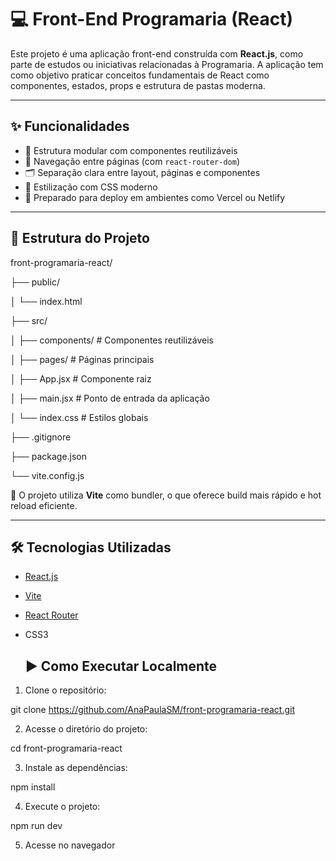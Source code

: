# 💻 Front-End Programaria (React)

Este projeto é uma aplicação front-end construída com **React.js**, como parte de estudos ou iniciativas relacionadas à Programaria. A aplicação tem como objetivo praticar conceitos fundamentais de React como componentes, estados, props e estrutura de pastas moderna.

---

## ✨ Funcionalidades

- 🧱 Estrutura modular com componentes reutilizáveis
- 📄 Navegação entre páginas (com `react-router-dom`)
- 🗂️ Separação clara entre layout, páginas e componentes
- 🎨 Estilização com CSS moderno
- 🚀 Preparado para deploy em ambientes como Vercel ou Netlify

---

## 📁 Estrutura do Projeto

front-programaria-react/

├── public/

│ └── index.html

├── src/

│ ├── components/ # Componentes reutilizáveis

│ ├── pages/ # Páginas principais

│ ├── App.jsx # Componente raiz

│ ├── main.jsx # Ponto de entrada da aplicação

│ └── index.css # Estilos globais

├── .gitignore

├── package.json

└── vite.config.js


 
 🚀 O projeto utiliza **Vite** como bundler, o que oferece build mais rápido e hot reload eficiente.

---

## 🛠️ Tecnologias Utilizadas

- [React.js](https://reactjs.org/)
- [Vite](https://vitejs.dev/)
- [React Router](https://reactrouter.com/)
- CSS3

  ## ▶️ Como Executar Localmente

1. Clone o repositório:

git clone https://github.com/AnaPaulaSM/front-programaria-react.git

2. Acesse o diretório do projeto:

cd front-programaria-react

3. Instale as dependências:

npm install

4. Execute o projeto:

npm run dev

5. Acesse no navegador
